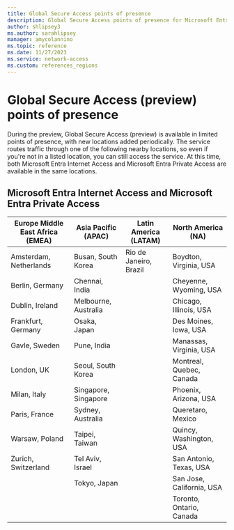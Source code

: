 ```yaml
---
title: Global Secure Access points of presence
description: Global Secure Access points of presence for Microsoft Entra Internet and Microsoft Entra Private Access.
author: shlipsey3
ms.author: sarahlipsey
manager: amycolannino
ms.topic: reference
ms.date: 11/27/2023
ms.service: network-access
ms.custom: references_regions
---
```

# Global Secure Access (preview) points of presence

During the preview, Global Secure Access (preview) is available in limited points of presence, with new locations added periodically. The service routes traffic through one of the following nearby locations, so even if you're not in a listed location, you can still access the service. At this time, both Microsoft Entra Internet Access and Microsoft Entra Private Access are available in the same locations.

## Microsoft Entra Internet Access and Microsoft Entra Private Access

| Europe Middle East Africa (EMEA) | Asia Pacific (APAC)    | Latin America (LATAM)   | North America (NA) |
|         ---                      |      ---               |         ---             |       ---          |
| Amsterdam, Netherlands           | Busan, South Korea     | Rio de Janeiro, Brazil  | Boydton, Virginia, USA |
| Berlin, Germany                  | Chennai, India         |                         | Cheyenne, Wyoming, USA |
| Dublin, Ireland                  | Melbourne, Australia   |                         | Chicago, Illinois, USA |
| Frankfurt, Germany               | Osaka, Japan           |                         | Des Moines, Iowa, USA |
| Gavle, Sweden                    | Pune, India            |                         | Manassas, Virginia, USA |
| London, UK                       | Seoul, South Korea     |                         | Montreal, Quebec, Canada |
| Milan, Italy                     | Singapore, Singapore   |                         | Phoenix, Arizona, USA |
| Paris, France                    | Sydney, Australia      |                         | Queretaro, Mexico |
| Warsaw, Poland                   | Taipei, Taiwan         |                         | Quincy, Washington, USA |
| Zurich, Switzerland              | Tel Aviv, Israel       |                         | San Antonio, Texas, USA |
|                                  | Tokyo, Japan           |                         | San Jose, California, USA |
|                                  |                        |                         | Toronto, Ontario, Canada |